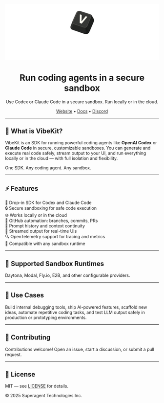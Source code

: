 <div align="center">

<img width="700px" src="./assets/vibekit-hero.png" />

# Run coding agents in a secure sandbox

Use Codex or Claude Code in a secure sandbox. Run locally or in the cloud.

[Website](https://vibekit.sh) • [Docs](https://docs.vibekit.sh) • [Discord](https://discord.com/invite/mhmJUTjW4b)

</div>

---

## 🧠 What is VibeKit?

VibeKit is an SDK for running powerful coding agents like **OpenAI Codex** or **Claude Code** in secure, customizable sandboxes. You can generate and execute real code safely, stream output to your UI, and run everything locally or in the cloud — with full isolation and flexibility.

One SDK. Any coding agent. Any sandbox.

---

## ⚡️ Features

🧠 Drop-in SDK for Codex and Claude Code  
🔒 Secure sandboxing for safe code execution  
🌐 Works locally or in the cloud  
🔁 GitHub automation: branches, commits, PRs  
💬 Prompt history and context continuity  
📡 Streamed output for real-time UIs  
🔍 OpenTelemetry support for tracing and metrics  
🧰 Compatible with any sandbox runtime

---

## 🧱 Supported Sandbox Runtimes

Daytona, Modal, Fly.io, E2B, and other configurable providers.

---

## 🧪 Use Cases

Build internal debugging tools, ship AI-powered features, scaffold new ideas, automate repetitive coding tasks, and test LLM output safely in production or prototyping environments.

---

## 🤝 Contributing

Contributions welcome! Open an issue, start a discussion, or submit a pull request.

---

## 📄 License

MIT — see [LICENSE](./LICENSE) for details.

© 2025 Superagent Technologies Inc.